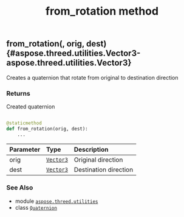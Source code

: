 ﻿---
title: from_rotation method
second_title: Aspose.3D for Python via .NET API References
description: 
type: docs
weight: 80
url: /python-net/aspose.threed.utilities/quaternion/from_rotation/
is_root: false
---

## from_rotation(, orig, dest) {#aspose.threed.utilities.Vector3-aspose.threed.utilities.Vector3}

Creates a quaternion that rotate from original to destination direction


### Returns 


Created quaternion


```python

@staticmethod
def from_rotation(orig, dest):
    ...
```


| Parameter | Type | Description |
| :- | :- | :- |
| orig | [`Vector3`](/3d/python-net/aspose.threed.utilities/vector3) | Original direction |
| dest | [`Vector3`](/3d/python-net/aspose.threed.utilities/vector3) | Destination direction |



### See Also
* module [`aspose.threed.utilities`](../../)
* class [`Quaternion`](/3d/python-net/aspose.threed.utilities/quaternion)
